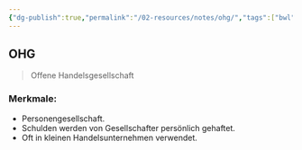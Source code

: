 ```yaml
---
{"dg-publish":true,"permalink":"/02-resources/notes/ohg/","tags":["bwl"],"noteIcon":"","updated":"2024-06-09T19:30:02.607+02:00"}
---
```


## OHG 
> Offene Handelsgesellschaft

### Merkmale:
- Personengesellschaft.
- Schulden werden von Gesellschafter persönlich gehaftet.
- Oft in kleinen Handelsunternehmen verwendet.
